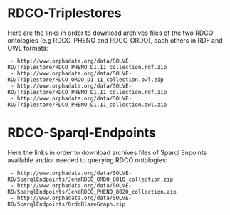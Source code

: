 # RDCO-Triplestores
Here are the links in order to download archives files of the two RDCO ontologies (e.g RDCO_PHENO and RDCO_ORDO), each others in RDF and OWL formats:     

     - http://www.orphadata.org/data/SOLVE-RD/Triplestore/RDCO_PHENO_D1.11_collection.rdf.zip
     - http://www.orphadata.org/data/SOLVE-RD/Triplestore/RDCO_ORDO_D1.11_collection.owl.zip
     - http://www.orphadata.org/data/SOLVE-RD/Triplestore/RDCO_PHENO_D1.11_collection.rdf.zip
     - http://www.orphadata.org/data/SOLVE-RD/Triplestore/RDCO_PHENO_D1.11_collection.owl.zip
     
 # RDCO-Sparql-Endpoints
 Here the links in order to download archives files of Sparql Enpoints available and/or needed to querying RDCO ontologies:
      

     - http://www.orphadata.org/data/SOLVE-RD/SparqlEndpoints/JenaRDCO_ORDO_8010_collection.zip
     - http://www.orphadata.org/data/SOLVE-RD/SparqlEndpoints/JenaRDCO_PHENO_8020_collection.zip
     - http://www.orphadata.org/data/SOLVE-RD/SparqlEndpoints/OrdoBlazeGraph.zip
     
     
